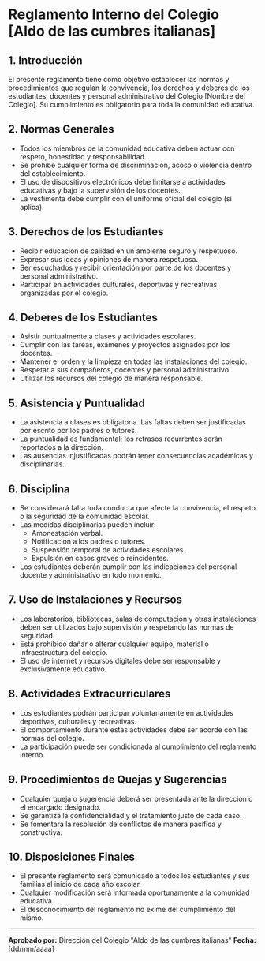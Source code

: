 # Reglamento Interno del Colegio [Aldo de las cumbres italianas]

## 1. Introducción
El presente reglamento tiene como objetivo establecer las normas y procedimientos que regulan la convivencia, los derechos y deberes de los estudiantes, docentes y personal administrativo del Colegio [Nombre del Colegio]. Su cumplimiento es obligatorio para toda la comunidad educativa.

## 2. Normas Generales
- Todos los miembros de la comunidad educativa deben actuar con respeto, honestidad y responsabilidad.
- Se prohíbe cualquier forma de discriminación, acoso o violencia dentro del establecimiento.
- El uso de dispositivos electrónicos debe limitarse a actividades educativas y bajo la supervisión de los docentes.
- La vestimenta debe cumplir con el uniforme oficial del colegio (si aplica).

## 3. Derechos de los Estudiantes
- Recibir educación de calidad en un ambiente seguro y respetuoso.
- Expresar sus ideas y opiniones de manera respetuosa.
- Ser escuchados y recibir orientación por parte de los docentes y personal administrativo.
- Participar en actividades culturales, deportivas y recreativas organizadas por el colegio.

## 4. Deberes de los Estudiantes
- Asistir puntualmente a clases y actividades escolares.
- Cumplir con las tareas, exámenes y proyectos asignados por los docentes.
- Mantener el orden y la limpieza en todas las instalaciones del colegio.
- Respetar a sus compañeros, docentes y personal administrativo.
- Utilizar los recursos del colegio de manera responsable.

## 5. Asistencia y Puntualidad
- La asistencia a clases es obligatoria. Las faltas deben ser justificadas por escrito por los padres o tutores.
- La puntualidad es fundamental; los retrasos recurrentes serán reportados a la dirección.
- Las ausencias injustificadas podrán tener consecuencias académicas y disciplinarias.

## 6. Disciplina
- Se considerará falta toda conducta que afecte la convivencia, el respeto o la seguridad de la comunidad escolar.
- Las medidas disciplinarias pueden incluir:
  - Amonestación verbal.
  - Notificación a los padres o tutores.
  - Suspensión temporal de actividades escolares.
  - Expulsión en casos graves o reincidentes.
- Los estudiantes deberán cumplir con las indicaciones del personal docente y administrativo en todo momento.

## 7. Uso de Instalaciones y Recursos
- Los laboratorios, bibliotecas, salas de computación y otras instalaciones deben ser utilizados bajo supervisión y respetando las normas de seguridad.
- Está prohibido dañar o alterar cualquier equipo, material o infraestructura del colegio.
- El uso de internet y recursos digitales debe ser responsable y exclusivamente educativo.

## 8. Actividades Extracurriculares
- Los estudiantes podrán participar voluntariamente en actividades deportivas, culturales y recreativas.
- El comportamiento durante estas actividades debe ser acorde con las normas del colegio.
- La participación puede ser condicionada al cumplimiento del reglamento interno.

## 9. Procedimientos de Quejas y Sugerencias
- Cualquier queja o sugerencia deberá ser presentada ante la dirección o el encargado designado.
- Se garantiza la confidencialidad y el tratamiento justo de cada caso.
- Se fomentará la resolución de conflictos de manera pacífica y constructiva.

## 10. Disposiciones Finales
- El presente reglamento será comunicado a todos los estudiantes y sus familias al inicio de cada año escolar.
- Cualquier modificación será informada oportunamente a la comunidad educativa.
- El desconocimiento del reglamento no exime del cumplimiento del mismo.

---

**Aprobado por:** Dirección del Colegio "Aldo de las cumbres italianas"
**Fecha:** [dd/mm/aaaa]

